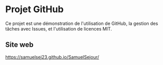 # Projet GitHub

Ce projet est une démonstration de l'utilisation de GitHub, la gestion des tâches avec Issues, et l'utilisation de licences MIT.

## Site web

https://samuelsej23.github.io/SamuelSejour/
